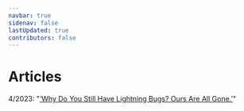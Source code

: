 ```yaml
---
navbar: true
sidenav: false
lastUpdated: true
contributors: false
---
```


<div class="home">

<h1 class="page-inner-title">Articles</h1>

<p>4/2023: "<a href="https://www.nytimes.com/2023/04/17/opinion/mosquitoes-lawns-pesticides.html">‘Why Do You Still Have Lightning Bugs? Ours Are All Gone.’</a>"</p>

</div>